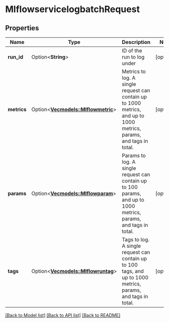 # MlflowservicelogbatchRequest

## Properties

Name | Type | Description | Notes
------------ | ------------- | ------------- | -------------
**run_id** | Option<**String**> | ID of the run to log under | [optional]
**metrics** | Option<[**Vec<models::Mlflowmetric>**](Mlflowmetric.md)> | Metrics to log. A single request can contain up to 1000 metrics, and up to 1000 metrics, params, and tags in total. | [optional]
**params** | Option<[**Vec<models::Mlflowparam>**](Mlflowparam.md)> | Params to log. A single request can contain up to 100 params, and up to 1000 metrics, params, and tags in total. | [optional]
**tags** | Option<[**Vec<models::Mlflowruntag>**](Mlflowruntag.md)> | Tags to log. A single request can contain up to 100 tags, and up to 1000 metrics, params, and tags in total. | [optional]

[[Back to Model list]](../README.md#documentation-for-models) [[Back to API list]](../README.md#documentation-for-api-endpoints) [[Back to README]](../README.md)


